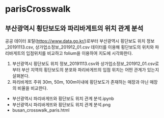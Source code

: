 # parisCrosswalk
## 부산광역시 횡단보도와 파리바게트의 위치 관계 분석
공공 데이터 포탈(https://www.data.go.kr/)로부터 부산광역시 횡단보도 위치 정보_20191113.csv, 상가업소정보_201912_01.csv 데이터를 이용해 횡단보도의 위치와 파리바게트의 입점위치를 비교하고 folium을 이용하여 지도에 시각화한다.

1. 부산광역시 횡단보도 위치 정보_20191113.csv와 상가업소정보_201912_01.csv로부터 부산 지역의 횡단보도의 분포와 파리바게뜨의 입점 위치는 어떤 관계가 있는지 살펴본다.
2. 파리바게뜨 주위 30m, 50m, 100m이내에 횡단보도가 존재하는 매장과 아닌 매장의 비율을 비교한다.


- 부산광역시 파리바게뜨와 횡단보도 위치 관계 분석.ipynb
- 부산광역시 파리바게뜨와 횡단보도 위치 관계 분석.png
- busan_crosswalk_paris.html
